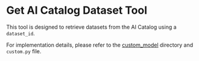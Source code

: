 # Get AI Catalog Dataset Tool

This tool is designed to retrieve datasets from the AI Catalog using a `dataset_id`.

For implementation details, please refer to the [custom_model](./custom_model) directory and `custom.py` file.